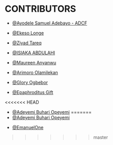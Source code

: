 
# CONTRIBUTORS
<!-- 
>>>>>>> Guide <<<<<<<<

 Firstly Add a comment
- [@your-preferred-name](github-url/your-username)

 -->

<!-- unclebay contribution -->
- [@Ayodele Samuel Adebayo - ADCF](https://github.com/unclebay143)
<!-- ekesolonge contribution -->
- [@Ekeso Longe](https://github.com/ekesolonge)
<!-- ZiyadTareq contribution -->
- [@Ziyad Tareq](https://github.com/ZeyadTareq224)
<!-- isiakaabd contribution -->
- [@ISIAKA ABDULAHI](https://github.com/isiakaabd)
<!--MaureenAnyanwu's Contribution-->
- [@Maureen Anyanwu](https://github.com/maura-dev)
<!--ArimoroOlamilekan Contribution-->
- [@Arimoro Olamilekan](https://github.com/Lexitar32)
<!--Osaiteh Contribution-->
- [@Glory Ogbebor](https://github.com/Osaiteh)
<!--Epaphroditus Contribution-->
- [@Epaphroditus Gift](https://github.com/Mamaaki)
<!-- Adeyemi Contribution -->
<<<<<<< HEAD
- [@Adeyemi Buhari Opeyemi](https://github.com/opeyemi44)
=======
- [@Adeyemi Buhari Opeyemi](https://githuh.com/opeyemi44)
<!-- Emmanuel's Contribution-->
- [@EmanuelOne](https://github.com/EmanuelOne)
>>>>>>> master
